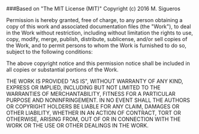 ###Based on "The MIT License (MIT)"
Copyright (c) 2016 M. Sigueros

Permission is hereby granted, free of charge, to any person obtaining a copy of this work and associated documentation files (the "Work"), to deal in the Work without restriction, including without limitation the rights to use, copy, modify, merge, publish, distribute, sublicense, and/or sell copies of the Work, and to permit persons to whom the Work is furnished to do so, subject to the following conditions:

The above copyright notice and this permission notice shall be included in all copies or substantial portions of the Work.

THE WORK IS PROVIDED "AS IS", WITHOUT WARRANTY OF ANY KIND, EXPRESS OR IMPLIED, INCLUDING BUT NOT LIMITED TO THE WARRANTIES OF MERCHANTABILITY, FITNESS FOR A PARTICULAR PURPOSE AND NONINFRINGEMENT. IN NO EVENT SHALL THE AUTHORS OR COPYRIGHT HOLDERS BE LIABLE FOR ANY CLAIM, DAMAGES OR OTHER LIABILITY, WHETHER IN AN ACTION OF CONTRACT, TORT OR OTHERWISE, ARISING FROM, OUT OF OR IN CONNECTION WITH THE WORK OR THE USE OR OTHER DEALINGS IN THE WORK.